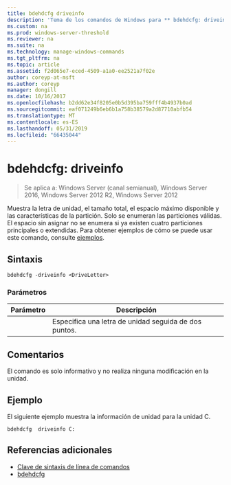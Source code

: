 ```yaml
---
title: bdehdcfg driveinfo
description: 'Tema de los comandos de Windows para ** bdehdcfg: driveinfo **: muestra la letra de unidad, el tamaño total, el espacio máximo disponible y las características de la partición.'
ms.custom: na
ms.prod: windows-server-threshold
ms.reviewer: na
ms.suite: na
ms.technology: manage-windows-commands
ms.tgt_pltfrm: na
ms.topic: article
ms.assetid: f2d065e7-eced-4509-a1a0-ee2521a7f02e
author: coreyp-at-msft
ms.author: coreyp
manager: dongill
ms.date: 10/16/2017
ms.openlocfilehash: b2dd62e34f8205e0b5d395ba759fff4b4937b0ad
ms.sourcegitcommit: eaf071249b6eb6b1a758b38579a2d87710abfb54
ms.translationtype: MT
ms.contentlocale: es-ES
ms.lasthandoff: 05/31/2019
ms.locfileid: "66435044"
---
```

# <a name="bdehdcfg-driveinfo"></a>bdehdcfg: driveinfo

>Se aplica a: Windows Server (canal semianual), Windows Server 2016, Windows Server 2012 R2, Windows Server 2012

Muestra la letra de unidad, el tamaño total, el espacio máximo disponible y las características de la partición. Solo se enumeran las particiones válidas. El espacio sin asignar no se enumera si ya existen cuatro particiones principales o extendidas. Para obtener ejemplos de cómo se puede usar este comando, consulte [ejemplos](#BKMK_Examples).
## <a name="syntax"></a>Sintaxis
```
bdehdcfg -driveinfo <DriveLetter>
```
### <a name="parameters"></a>Parámetros

|   Parámetro   |                  Descripción                  |
|---------------|-----------------------------------------------|
| <DriveLetter> | Especifica una letra de unidad seguida de dos puntos. |

## <a name="remarks"></a>Comentarios
El comando es solo informativo y no realiza ninguna modificación en la unidad.
## <a name="BKMK_Examples"></a>Ejemplo
El siguiente ejemplo muestra la información de unidad para la unidad C.
```
bdehdcfg  driveinfo C:
```
## <a name="additional-references"></a>Referencias adicionales
-   [Clave de sintaxis de línea de comandos](command-line-syntax-key.md)
-   [bdehdcfg](bdehdcfg.md)
